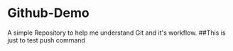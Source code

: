 # Github-Demo
A simple Repository to help me understand Git and it's workflow.
##This is just to test push command
